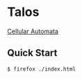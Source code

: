 # Talos
[Cellular Automata](https://en.wikipedia.org/wiki/Cellular_automaton)

## Quick Start
```console
$ firefox ./index.html
```

